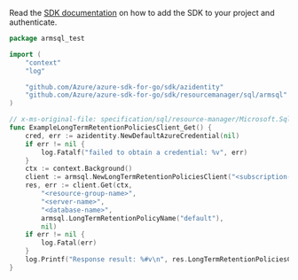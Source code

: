 Read the [SDK documentation](https://github.com/Azure/azure-sdk-for-go/blob/sdk%2Fresourcemanager%2Fsql%2Farmsql%2Fv0.3.1/sdk/resourcemanager/sql/armsql/README.md) on how to add the SDK to your project and authenticate.

```go
package armsql_test

import (
	"context"
	"log"

	"github.com/Azure/azure-sdk-for-go/sdk/azidentity"
	"github.com/Azure/azure-sdk-for-go/sdk/resourcemanager/sql/armsql"
)

// x-ms-original-file: specification/sql/resource-manager/Microsoft.Sql/preview/2020-11-01-preview/examples/LongTermRetentionPolicyGet.json
func ExampleLongTermRetentionPoliciesClient_Get() {
	cred, err := azidentity.NewDefaultAzureCredential(nil)
	if err != nil {
		log.Fatalf("failed to obtain a credential: %v", err)
	}
	ctx := context.Background()
	client := armsql.NewLongTermRetentionPoliciesClient("<subscription-id>", cred, nil)
	res, err := client.Get(ctx,
		"<resource-group-name>",
		"<server-name>",
		"<database-name>",
		armsql.LongTermRetentionPolicyName("default"),
		nil)
	if err != nil {
		log.Fatal(err)
	}
	log.Printf("Response result: %#v\n", res.LongTermRetentionPoliciesClientGetResult)
}
```
